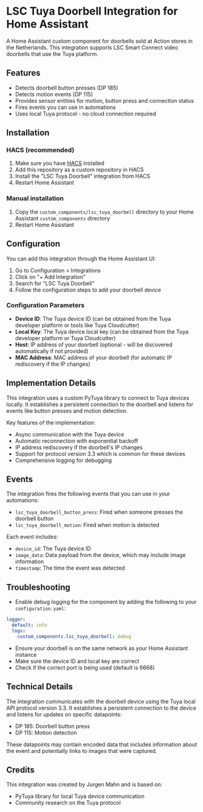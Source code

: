 # LSC Tuya Doorbell Integration for Home Assistant

A Home Assistant custom component for doorbells sold at Action stores in the Netherlands.
This integration supports LSC Smart Connect video doorbells that use the Tuya platform.

## Features

- Detects doorbell button presses (DP 185)
- Detects motion events (DP 115)
- Provides sensor entities for motion, button press and connection status
- Fires events you can use in automations
- Uses local Tuya protocol - no cloud connection required

## Installation

### HACS (recommended)

1. Make sure you have [HACS](https://hacs.xyz/) installed
2. Add this repository as a custom repository in HACS
3. Install the "LSC Tuya Doorbell" integration from HACS
4. Restart Home Assistant

### Manual installation

1. Copy the `custom_components/lsc_tuya_doorbell` directory to your Home Assistant `custom_components` directory
2. Restart Home Assistant

## Configuration

You can add this integration through the Home Assistant UI:

1. Go to Configuration > Integrations
2. Click on "+ Add Integration"
3. Search for "LSC Tuya Doorbell"
4. Follow the configuration steps to add your doorbell device

### Configuration Parameters

- **Device ID**: The Tuya device ID (can be obtained from the Tuya developer platform or tools like Tuya Cloudcutter)
- **Local Key**: The Tuya device local key (can be obtained from the Tuya developer platform or Tuya Cloudcutter)
- **Host**: IP address of your doorbell (optional - will be discovered automatically if not provided)
- **MAC Address**: MAC address of your doorbell (for automatic IP rediscovery if the IP changes)

## Implementation Details

This integration uses a custom PyTuya library to connect to Tuya devices locally. It establishes a persistent connection to the doorbell and listens for events like button presses and motion detection.

Key features of the implementation:

- Async communication with the Tuya device
- Automatic reconnection with exponential backoff
- IP address rediscovery if the doorbell's IP changes
- Support for protocol version 3.3 which is common for these devices
- Comprehensive logging for debugging

## Events

The integration fires the following events that you can use in your automations:

- `lsc_tuya_doorbell_button_press`: Fired when someone presses the doorbell button
- `lsc_tuya_doorbell_motion`: Fired when motion is detected

Each event includes:
- `device_id`: The Tuya device ID
- `image_data`: Data payload from the device, which may include image information
- `timestamp`: The time the event was detected

## Troubleshooting

- Enable debug logging for the component by adding the following to your `configuration.yaml`:
```yaml
logger:
  default: info
  logs:
    custom_components.lsc_tuya_doorbell: debug
```
- Ensure your doorbell is on the same network as your Home Assistant instance
- Make sure the device ID and local key are correct
- Check if the correct port is being used (default is 6668)

## Technical Details

The integration communicates with the doorbell device using the Tuya local API protocol version 3.3. It establishes a persistent connection to the device and listens for updates on specific datapoints:

- DP 185: Doorbell button press
- DP 115: Motion detection

These datapoints may contain encoded data that includes information about the event and potentially links to images that were captured.

## Credits

This integration was created by Jurgen Mahn and is based on:
- PyTuya library for local Tuya device communication
- Community research on the Tuya protocol
